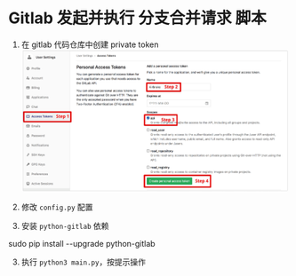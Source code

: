 # Gitlab 发起并执行 分支合并请求 脚本

1. 在 gitlab 代码仓库中创建 private token
![gitlab_private_token](gitlab_private_token.png)

2. 修改 `config.py` 配置

3. 安装 `python-gitlab` 依赖
  
sudo pip install --upgrade python-gitlab

3. 执行 `python3 main.py`，按提示操作
